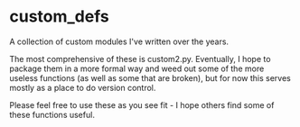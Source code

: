 # custom_defs
A collection of custom modules I've written over the years.

The most comprehensive of these is custom2.py. Eventually,
I hope to package them in a more formal way and weed out some
of the more useless functions (as well as some that are broken),
but for now this serves mostly as a place to do version control.

Please feel free to use these as you see fit - I hope others
find some of these functions useful.
